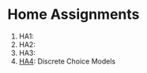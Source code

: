 # Home Assignments

1. HA1:
2. HA2:
3. HA3:
4. [HA4](TDM_HA4_DCM_2020_2021.pdf): Discrete Choice Models
